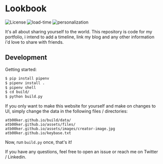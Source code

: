 # Lookbook

![License](https://img.shields.io/github/license/atb00ker/atb00ker.github.io.svg)
![load-time](https://img.shields.io/badge/load--time-fast-green.svg)
![personalization](https://img.shields.io/badge/personalization-easy-green.svg)

It's all about sharing yourself to the world.
This repository is code for my portfolio, i intend to add a timeline, link my blog and any other information i'd love to share with friends.

## Development

Getting started:

```bash
$ pip install pipenv
$ pipenv install .
$ pipenv shell
$ cd build/
$ python build.py
```

If you only want to make this website for yourself and make on changes to UI, simply change the data in the following files / directories:
```
atb00ker.github.io/build/data/
atb00ker.github.io/assets/files/
atb00ker.github.io/assets/images/creator-image.jpg
atb00ker.github.io/keybase.txt
```

Now, run `build.py` once, that's it!

If you have any questions, feel free to open an issue or reach me on Twitter / Linkedin.